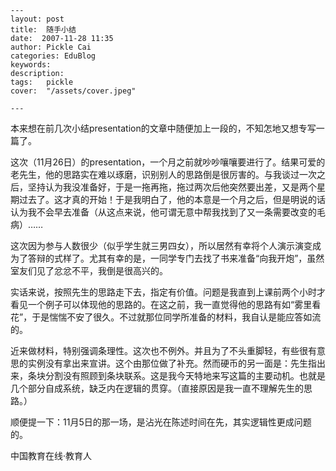 
    ---
    layout: post  
    title:  随手小结  
    date:  2007-11-28 11:35  
    author: Pickle Cai  
    categories: EduBlog  
    keywords: 
    description:   
    tags:	pickle   
    cover:  "/assets/cover.jpeg"  

    ---  
    
本来想在前几次小结presentation的文章中随便加上一段的，不知怎地又想专写一篇了。



这次（11月26日）的presentation，一个月之前就吵吵嚷嚷要进行了。结果可爱的老先生，他的思路实在难以琢磨，识别别人的思路倒是很厉害的。与我谈过一次之后，坚持认为我没准备好，于是一拖再拖，拖过两次后他突然要出差，又是两个星期过去了。这才真的开始！于是我明白了，他的本意是一个月之后，但是明说的话认为我不会早去准备（从这点来说，他可谓无意中帮我找到了又一条需要改变的毛病）……



这次因为参与人数很少（似乎学生就三男四女），所以居然有幸将个人演示演变成为了答辩的式样了。尤其有幸的是，一同学专门去找了书来准备“向我开炮”，虽然室友们见了忿忿不平，我倒是很高兴的。



实话来说，按照先生的思路走下去，指定有价值。问题是我直到上课前两个小时才看见一个例子可以体现他的思路的。在这之前，我一直觉得他的思路有如“雾里看花”，于是惴惴不安了很久。不过就那位同学所准备的材料，我自认是能应答如流的。



近来做材料，特别强调条理性。这次也不例外。并且为了不头重脚轻，有些很有意思的实例没有拿出来宣讲。这个由那位做了补充。然而硬币的另一面是：先生指出来，条块分割没有照顾到条块联系。这是我今天特地来写这篇的主要动机。也就是几个部分自成系统，缺乏内在逻辑的贯穿。（直接原因是我一直不理解先生的思路。）



顺便提一下：11月5日的那一场，是沾光在陈述时间在先，其实逻辑性更成问题的。



		    
 中国教育在线·教育人

